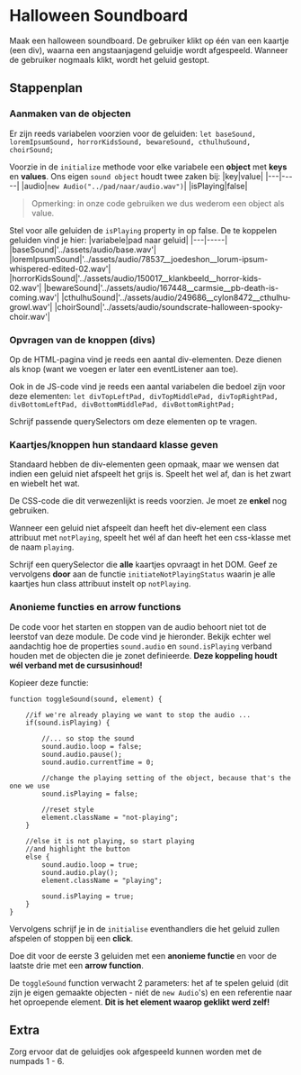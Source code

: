 # Halloween Soundboard
Maak een halloween soundboard. De gebruiker klikt op één van een kaartje (een div), waarna een
angstaanjagend geluidje wordt afgespeeld.
Wanneer de gebruiker nogmaals klikt, wordt het geluid gestopt.

## Stappenplan
### Aanmaken van de objecten
Er zijn reeds variabelen voorzien voor de geluiden:
`let baseSound, loremIpsumSound, horrorKidsSound, bewareSound, cthulhuSound, choirSound;`

Voorzie in de `initialize` methode voor elke variabele een **object** met **keys** en **values**.
Ons eigen `sound object` houdt twee zaken bij:
|key|value|
|---|-----|
|audio|`new Audio("../pad/naar/audio.wav")`|
|isPlaying|false|

> Opmerking: in onze code gebruiken we dus wederom een object als value.

Stel voor alle geluiden de `isPlaying` property in op false.
De te koppelen geluiden vind je hier:
|variabele|pad naar geluid|
|---|-----|
|baseSound|'../assets/audio/base.wav'|
|loremIpsumSound|'../assets/audio/78537__joedeshon__lorum-ipsum-whispered-edited-02.wav'|
|horrorKidsSound|'../assets/audio/150017__klankbeeld__horror-kids-02.wav'|
|bewareSound|'../assets/audio/167448__carmsie__pb-death-is-coming.wav'|
|cthulhuSound|'../assets/audio/249686__cylon8472__cthulhu-growl.wav'|
|choirSound|'../assets/audio/soundscrate-halloween-spooky-choir.wav'|

### Opvragen van de knoppen (divs)
Op de HTML-pagina vind je reeds een aantal div-elementen. Deze dienen als knop (want we voegen er later een eventListener aan toe).

Ook in de JS-code vind je reeds een aantal variabelen die bedoel zijn voor deze elementen:
`let divTopLeftPad, divTopMiddlePad, divTopRightPad, divBottomLeftPad, divBottomMiddlePad, divBottomRightPad;`

Schrijf passende querySelectors om deze elementen op te vragen.

### Kaartjes/knoppen hun standaard klasse geven
Standaard hebben de div-elementen geen opmaak, maar we wensen dat indien een geluid niet afspeelt het grijs is. Speelt het wel af, dan is het zwart en wiebelt het wat.

De CSS-code die dit verwezenlijkt is reeds voorzien. Je moet ze **enkel** nog gebruiken.

Wanneer een geluid niet afspeelt dan heeft het div-element een class attribuut met `notPlaying`, speelt het wél af dan heeft het een css-klasse met de naam `playing`.

Schrijf een querySelector die **alle** kaartjes opvraagt in het DOM. Geef ze vervolgens **door** aan de functie `initiateNotPlayingStatus` waarin je alle kaartjes hun class attribuut instelt op `notPlaying`.


### Anonieme functies en arrow functions
De code voor het starten en stoppen van de audio behoort niet tot de leerstof van deze module. De code vind je hieronder. Bekijk echter wel aandachtig hoe de properties `sound.audio` en `sound.isPlaying` verband houden met de objecten die je zonet definieerde. **Deze koppeling houdt wél verband met de cursusinhoud!** 

Kopieer deze functie:

```
function toggleSound(sound, element) {

    //if we're already playing we want to stop the audio ...
    if(sound.isPlaying) {
        
        //... so stop the sound
        sound.audio.loop = false;
        sound.audio.pause();
        sound.audio.currentTime = 0;
    
        //change the playing setting of the object, because that's the one we use
        sound.isPlaying = false;

        //reset style
        element.className = "not-playing";        
    }

    //else it is not playing, so start playing
    //and highlight the button
    else {
        sound.audio.loop = true;
        sound.audio.play();
        element.className = "playing";

        sound.isPlaying = true;
    }
}
```

Vervolgens schrijf je in de `initialise` eventhandlers die het geluid zullen afspelen of stoppen bij een **click**.

Doe dit voor de eerste 3 geluiden met een **anonieme functie** en voor de laatste drie met een **arrow function**.

De `toggleSound` function verwacht 2 parameters: het af te spelen geluid (dit zijn je eigen gemaakte objecten - niét de `new Audio`'s) en een referentie naar het oproepende element. **Dit is het element waarop geklikt werd zelf!**

## Extra
Zorg ervoor dat de geluidjes ook afgespeeld kunnen worden met de numpads 1 - 6.